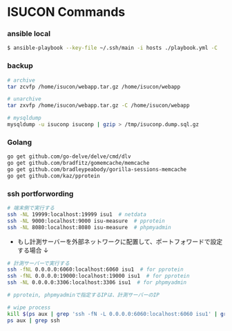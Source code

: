 # ISUCON Commands

### ansible local
```bash
$ ansible-playbook --key-file ~/.ssh/main -i hosts ./playbook.yml -C
```

### backup

```bash
# archive
tar zcvfp /home/isucon/webapp.tar.gz /home/isucon/webapp

# unarchive
tar zxvfp /home/isucon/webapp.tar.gz -C /home/isucon/webapp

# mysqldump
mysqldump -u isuconp isuconp | gzip > /tmp/isuconp.dump.sql.gz
```

### Golang

```bash
go get github.com/go-delve/delve/cmd/dlv
go get github.com/bradfitz/gomemcache/memcache
go get github.com/bradleypeabody/gorilla-sessions-memcache
go get github.com/kaz/pprotein
```

### ssh portforwording
```bash
# 端末側で実行する
ssh -NL 19999:localhost:19999 isu1  # netdata
ssh -NL 9000:localhost:9000 isu-measure  # pprotein
ssh -NL 8080:localhost:8080 isu-measure  # phpmyadmin
```

- もし計測サーバーを外部ネットワークに配置して、ポートフォワードで設定する場合 ↓
```bash
# 計測サーバーで実行する
ssh -fNL 0.0.0.0:6060:localhost:6060 isu1  # for pprotein
ssh -fNL 0.0.0.0:19000:localhost:19000 isu1  # for pprotein
ssh -NL 0.0.0.0:3306:localhost:3306 isu1  # for phpmyadmin

# pprotein, phpmyadminで指定するIPは、計測サーバーのIP

# wipe process
kill $(ps aux | grep 'ssh -fN -L 0.0.0.0:6060:localhost:6060 isu1' | grep -v grep | awk '{print $2}')
ps aux | grep ssh
```

